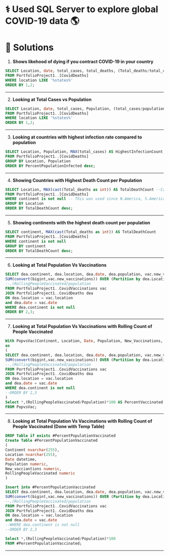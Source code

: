 ﻿# ⚕️ Used SQL Server to explore global COVID-19 data :earth_americas:

# :pushpin: Solutions

1.  **Shows likehood of dying if you contract COVID-19 in your country**

```sql
SELECT Location, date, total_cases, total_deaths, (Total_deaths/total_cases)*100 AS DeathPercentage
FROM PortfolioProject1..[CovidDeaths]
WHERE location LIKE '%states%'
ORDER BY 1,2;
```

***

2.  **Looking at Total Cases vs Population**

```sql
SELECT Location, date, total_cases, Population, (total_cases/population)*100 AS PercentPopulationInfected
FROM PortfolioProject1..[CovidDeaths]
WHERE location LIKE '%states%'
ORDER BY 1,2;
```

***

3.  **Looking at countries with highest infection rate compared to population**

```sql
SELECT Location, Population, MAX(total_cases) AS HighestInfectionCount, MAX((total_cases/population))*100 AS PercentPopulationInfected
FROM PortfolioProject1..[CovidDeaths]
GROUP BY Location, Population
ORDER BY PercentPopulationInfected desc;
```

***

4.  **Showing Countries with Highest Death Count per Population**

```sql
SELECT Location, MAX(cast(Total_deaths as int)) AS TotalDeathCount --Cast was needed to convert totaldeaths from nvarchar to interger
FROM PortfolioProject1..[CovidDeaths]
WHERE continent is not null -- This was used since N.America, S.America, Whole World locations appeared in results
GROUP BY Location
ORDER BY TotalDeathCount desc;
```

***

5.  **Showing continents with the highest death count per population**

```sql
SELECT continent, MAX(cast(Total_deaths as int)) AS TotalDeathCount 
FROM PortfolioProject1..[CovidDeaths]
WHERE continent is not null 
GROUP BY continent
ORDER BY TotalDeathCount desc;
```

***

6.  **Looking at Total Population Vs Vaccinations**

```sql
SELECT dea.continent, dea.location, dea.date, dea.population, vac.new_vaccinations, 
SUM(convert(bigint,vac.new_vaccinations)) OVER (Partition by dea.Location Order by dea.location, dea.Date) AS RollingPeopleVaccinated
--,(RollingPeopleVaccinated/population
FROM PortfolioProject1..CovidVaccinations vac
JOIN PortfolioProject1..CovidDeaths dea
ON dea.location = vac.location
and dea.date = vac.date
WHERE dea.continent is not null
ORDER BY 2,3;
```

***

7.  **Looking at Total Population Vs Vaccinations with Rolling Count of People Vaccinated**

```sql
With PopvsVac(Continent, Location, Date, Population, New_Vaccinations, RollingPeopleVaccinated)
as 
(
SELECT dea.continent, dea.location, dea.date, dea.population, vac.new_vaccinations, 
SUM(convert(bigint,vac.new_vaccinations)) OVER (Partition by dea.Location Order by dea.location, dea.Date) AS RollingPeopleVaccinated
--,(RollingPeopleVaccinated/population
FROM PortfolioProject1..CovidVaccinations vac
JOIN PortfolioProject1..CovidDeaths dea
ON dea.location = vac.location
and dea.date = vac.date
WHERE dea.continent is not null
--ORDER BY 2,3
)
Select *,(RollingPeopleVaccinated/Population)*100 AS PercentVaccinated
FROM PopvsVac;
```

***

8.  **Looking at Total Population Vs Vaccinations with Rolling Count of People Vaccinated (Done with Temp Table)**

```sql
DROP Table if exists #PercentPopulationVaccinated
Create Table #PercentPopulationVaccinated
(
Continent nvarchar(255),
Location nvarchar(255),
Date datetime,
Population numeric,
New_vacciantions numeric,
RollingPeopleVaccinated numeric
)

Insert into #PercentPopulationVaccinated
SELECT dea.continent, dea.location, dea.date, dea.population, vac.new_vaccinations, 
SUM(convert(bigint,vac.new_vaccinations)) OVER (Partition by dea.Location Order by dea.location, dea.Date) AS RollingPeopleVaccinated
--,(RollingPeopleVaccinated/population
FROM PortfolioProject1..CovidVaccinations vac
JOIN PortfolioProject1..CovidDeaths dea
ON dea.location = vac.location
and dea.date = vac.date
--WHERE dea.continent is not null
--ORDER BY 2,3

Select *,(RollingPeopleVaccinated/Population)*100
FROM #PercentPopulationVaccinated;
```

***
